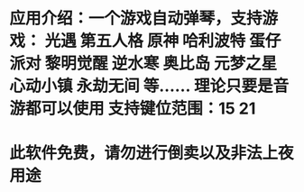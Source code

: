 # 应用介绍：一个游戏自动弹琴，支持游戏： 光遇 第五人格 原神 哈利波特 蛋仔派对 黎明觉醒 逆水寒 奥比岛 元梦之星 心动小镇 永劫无间 等…… 理论只要是音游都可以使用 支持键位范围：15 21
# 此软件免费，请勿进行倒卖以及非法上夜用途

